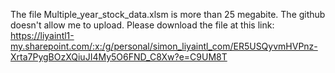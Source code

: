 The file Multiple_year_stock_data.xlsm is more than 25 megabite. The github doesn't allow me to upload.
Please download the file at this link:
https://liyaintl1-my.sharepoint.com/:x:/g/personal/simon_liyaintl_com/ER5USQyvmHVPnz-Xrta7PygBOzXQiuJI4My5O6FND_C8Xw?e=C9UM8T
